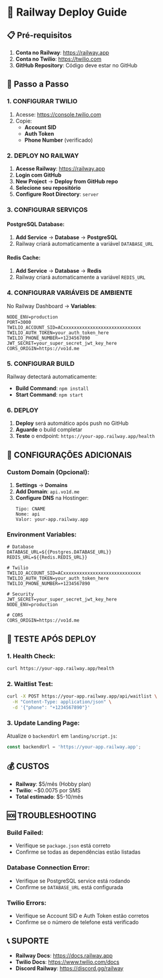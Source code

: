 # 🚂 Railway Deploy Guide

## 📋 Pré-requisitos

1. **Conta no Railway**: https://railway.app
2. **Conta no Twilio**: https://twilio.com
3. **GitHub Repository**: Código deve estar no GitHub

## 🚀 Passo a Passo

### 1. CONFIGURAR TWILIO

1. Acesse: https://console.twilio.com
2. Copie:
   - **Account SID**
   - **Auth Token**
   - **Phone Number** (verificado)

### 2. DEPLOY NO RAILWAY

1. **Acesse Railway**: https://railway.app
2. **Login com GitHub**
3. **New Project** → **Deploy from GitHub repo**
4. **Selecione seu repositório**
5. **Configure Root Directory**: `server`

### 3. CONFIGURAR SERVIÇOS

#### PostgreSQL Database:
1. **Add Service** → **Database** → **PostgreSQL**
2. Railway criará automaticamente a variável `DATABASE_URL`

#### Redis Cache:
1. **Add Service** → **Database** → **Redis**
2. Railway criará automaticamente a variável `REDIS_URL`

### 4. CONFIGURAR VARIÁVEIS DE AMBIENTE

No Railway Dashboard → **Variables**:

```env
NODE_ENV=production
PORT=3000
TWILIO_ACCOUNT_SID=ACxxxxxxxxxxxxxxxxxxxxxxxxxxxxx
TWILIO_AUTH_TOKEN=your_auth_token_here
TWILIO_PHONE_NUMBER=+1234567890
JWT_SECRET=your_super_secret_jwt_key_here
CORS_ORIGIN=https://vo1d.me
```

### 5. CONFIGURAR BUILD

Railway detectará automaticamente:
- **Build Command**: `npm install`
- **Start Command**: `npm start`

### 6. DEPLOY

1. **Deploy** será automático após push no GitHub
2. **Aguarde** o build completar
3. **Teste** o endpoint: `https://your-app.railway.app/health`

## 🔧 CONFIGURAÇÕES ADICIONAIS

### Custom Domain (Opcional):
1. **Settings** → **Domains**
2. **Add Domain**: `api.vo1d.me`
3. **Configure DNS** na Hostinger:
   ```
   Tipo: CNAME
   Nome: api
   Valor: your-app.railway.app
   ```

### Environment Variables:
```env
# Database
DATABASE_URL=${{Postgres.DATABASE_URL}}
REDIS_URL=${{Redis.REDIS_URL}}

# Twilio
TWILIO_ACCOUNT_SID=ACxxxxxxxxxxxxxxxxxxxxxxxxxxxxx
TWILIO_AUTH_TOKEN=your_auth_token_here
TWILIO_PHONE_NUMBER=+1234567890

# Security
JWT_SECRET=your_super_secret_jwt_key_here
NODE_ENV=production

# CORS
CORS_ORIGIN=https://vo1d.me
```

## 🧪 TESTE APÓS DEPLOY

### 1. Health Check:
```bash
curl https://your-app.railway.app/health
```

### 2. Waitlist Test:
```bash
curl -X POST https://your-app.railway.app/api/waitlist \
  -H "Content-Type: application/json" \
  -d '{"phone": "+1234567890"}'
```

### 3. Update Landing Page:
Atualize o `backendUrl` em `landing/script.js`:
```javascript
const backendUrl = 'https://your-app.railway.app';
```

## 💰 CUSTOS

- **Railway**: $5/mês (Hobby plan)
- **Twilio**: ~$0.0075 por SMS
- **Total estimado**: $5-10/mês

## 🆘 TROUBLESHOOTING

### Build Failed:
- Verifique se `package.json` está correto
- Confirme se todas as dependências estão listadas

### Database Connection Error:
- Verifique se PostgreSQL service está rodando
- Confirme se `DATABASE_URL` está configurada

### Twilio Errors:
- Verifique se Account SID e Auth Token estão corretos
- Confirme se o número de telefone está verificado

## 📞 SUPORTE

- **Railway Docs**: https://docs.railway.app
- **Twilio Docs**: https://www.twilio.com/docs
- **Discord Railway**: https://discord.gg/railway
